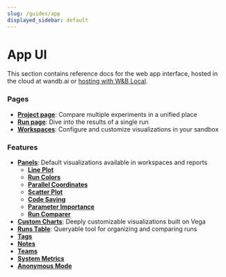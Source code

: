 ```yaml
---
slug: /guides/app
displayed_sidebar: default
---
```


# App UI

This section contains  reference docs for the web app interface, hosted in the cloud at wandb.ai or [hosting with W&B Local](../hosting/intro.md).



### Pages

* [**Project page**](pages/project-page.md): Compare multiple experiments in a unified place
* [**Run page**](pages/run-page.md): Dive into the results of a single run
* [**Workspaces**](pages/workspaces.md): Configure and customize visualizations in your sandbox

### Feature**s**

* [**Panels**](features/panels/intro.md): Default visualizations available in workspaces and reports
  * [**Line Plot**](features/panels/line-plot/intro.md)
  * [**Run Colors**](features/panels/run-colors.md)
  * [**Parallel Coordinates**](features/panels/parallel-coordinates.md)
  * [**Scatter Plot**](features/panels/scatter-plot.md)
  * [**Code Saving**](features/panels/code.md)
  * [**Parameter Importance**](features/panels/parameter-importance.md)
  * [**Run Comparer**](features/panels/run-comparer.md)
* [**Custom Charts**](features/custom-charts/intro.md): Deeply customizable visualizations built on Vega
* [**Runs Table**](features/runs-table.md): Queryable tool for organizing and comparing runs
* [**Tags**](features/tags.md)
* [**Notes**](features/notes.md)
* [**Teams**](features/teams.md)
* [**System Metrics**](features/system-metrics.md)
* [**Anonymous Mode**](features/anon.md)
